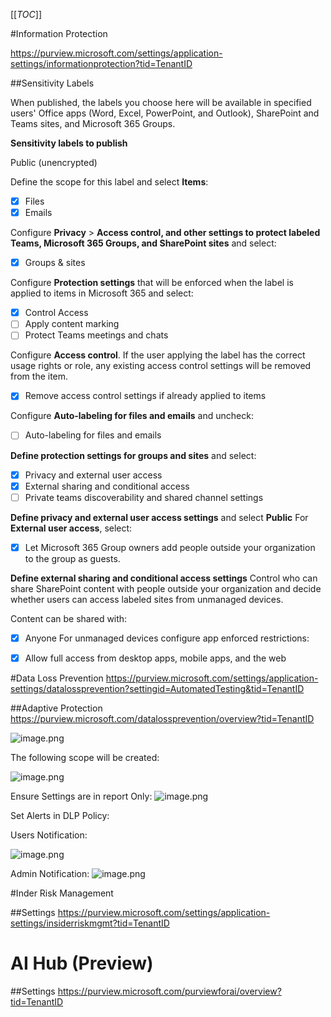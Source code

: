 [[_TOC_]]


#Information Protection

https://purview.microsoft.com/settings/application-settings/informationprotection?tid=TenantID

##Sensitivity Labels

When published, the labels you choose here will be available in specified users' Office apps (Word, Excel, PowerPoint, and Outlook), SharePoint and Teams sites, and Microsoft 365 Groups.​

**Sensitivity labels to publish**

Public (unencrypted)

Define the scope for this label and select **Items**:
- [X] Files
- [X] Emails

Configure **Privacy** > **Access control, and other settings to protect labeled Teams, Microsoft 365 Groups, and SharePoint sites** and select:
- [X] Groups & sites

Configure **Protection settings** that will be enforced when the label is applied to items in Microsoft 365 and select:
- [X] Control Access
- [ ] Apply content marking
- [ ] Protect Teams meetings and chats

Configure **Access control**. If the user applying the label has the correct usage rights or role, any existing access control settings will be removed from the item. 
- [X] Remove access control settings if already applied to items

Configure **Auto-labeling for files and emails** and uncheck:
- [ ] Auto-labeling for files and emails

**Define protection settings for groups and sites** and select:
- [X] Privacy and external user access
- [X] External sharing and conditional access
- [ ] Private teams discoverability and shared channel settings

**Define privacy and external user access settings** and select **Public**
For **External user access**, select:
- [X] Let Microsoft 365 Group owners add people outside your organization to the group as guests.

**Define external sharing and conditional access settings** 
Control who can share SharePoint content with people outside your organization and decide whether users can access labeled sites from unmanaged devices.​

Content can be shared with:
- [X] Anyone
For unmanaged devices configure app enforced restrictions:
- [X] Allow full access from desktop apps, mobile apps, and the web


#Data Loss Prevention
https://purview.microsoft.com/settings/application-settings/datalossprevention?settingid=AutomatedTesting&tid=TenantID

##Adaptive Protection
https://purview.microsoft.com/datalossprevention/overview?tid=TenantID

![image.png](/.attachments/image-773c7308-028a-472c-8ef0-71205b800e47.png)

The following scope will be created:

![image.png](/.attachments/image-b783e130-b6c9-47e4-bbd8-3e71d65c76ac.png)

Ensure Settings are in report Only:
![image.png](/.attachments/image-e02bacc9-fa8c-4c67-92a5-b61b010ff2af.png) 

Set Alerts in DLP Policy:

Users Notification:

![image.png](/.attachments/image-824a87f9-4497-41cf-88dd-42ec23a89551.png)

Admin Notification:
![image.png](/.attachments/image-b3b3e9ba-610d-4bc0-9024-02cf9bb1d6dd.png)

#Inder Risk Management

##Settings
https://purview.microsoft.com/settings/application-settings/insiderriskmgmt?tid=TenantID

# AI Hub (Preview)
##Settings
https://purview.microsoft.com/purviewforai/overview?tid=TenantID
